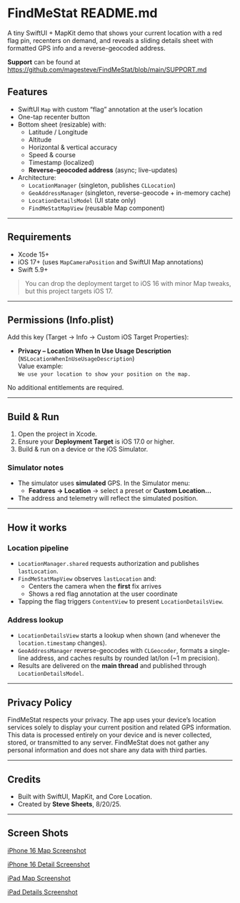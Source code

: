 # FindMeStat README.md

A tiny SwiftUI + MapKit demo that shows your current location with a red flag pin, recenters on demand, and reveals a sliding details sheet with formatted GPS info and a reverse-geocoded address.

**Support** can be found at https://github.com/magesteve/FindMeStat/blob/main/SUPPORT.md

## Features

- SwiftUI `Map` with custom “flag” annotation at the user’s location  
- One-tap recenter button  
- Bottom sheet (resizable) with:
  - Latitude / Longitude
  - Altitude
  - Horizontal & vertical accuracy
  - Speed & course
  - Timestamp (localized)
  - **Reverse-geocoded address** (async; live-updates)
- Architecture:
  - `LocationManager` (singleton, publishes `CLLocation`)
  - `GeoAddressManager` (singleton, reverse-geocode + in-memory cache)
  - `LocationDetailsModel` (UI state only)
  - `FindMeStatMapView` (reusable Map component)

---

## Requirements

- Xcode 15+
- iOS 17+ (uses `MapCameraPosition` and SwiftUI Map annotations)
- Swift 5.9+

> You can drop the deployment target to iOS 16 with minor Map tweaks, but this project targets iOS 17.

---

## Permissions (Info.plist)

Add this key (Target → Info → Custom iOS Target Properties):

- **Privacy – Location When In Use Usage Description** (`NSLocationWhenInUseUsageDescription`)  
  Value example:  
  `We use your location to show your position on the map.`

No additional entitlements are required.

---

## Build & Run

1. Open the project in Xcode.
2. Ensure your **Deployment Target** is iOS 17.0 or higher.
3. Build & run on a device or the iOS Simulator.

### Simulator notes
- The simulator uses **simulated** GPS. In the Simulator menu:
  - **Features → Location** → select a preset or **Custom Location…**
- The address and telemetry will reflect the simulated position.

---

## How it works

### Location pipeline
- `LocationManager.shared` requests authorization and publishes `lastLocation`.
- `FindMeStatMapView` observes `lastLocation` and:
  - Centers the camera when the **first** fix arrives
  - Shows a red flag annotation at the user coordinate
- Tapping the flag triggers `ContentView` to present `LocationDetailsView`.

### Address lookup
- `LocationDetailsView` starts a lookup when shown (and whenever the `location.timestamp` changes).  
- `GeoAddressManager` reverse-geocodes with `CLGeocoder`, formats a single-line address, and caches results by rounded lat/lon (~1 m precision).
- Results are delivered on the **main thread** and published through `LocationDetailsModel`.

---

## Privacy Policy

FindMeStat respects your privacy. The app uses your device’s location services solely to display your current position and related GPS information. This data is processed entirely on your device and is never collected, stored, or transmitted to any server. FindMeStat does not gather any personal information and does not share any data with third parties.

---

## Credits
- Built with SwiftUI, MapKit, and Core Location.
- Created by **Steve Sheets**, 8/20/25.

---

## Screen Shots

[iPhone 16 Map Screenshot](screenshots/FindMeState-iPhoneMap.png)

[iPhone 16 Detail Screenshot](screenshots/FindMeState-iPhoneDetails.png)

[iPad Map Screenshot](screenshots/FindMeState-iPadMap.png)

[iPad Details Screenshot](screenshots/FindMeState-iPadDetails.png)

